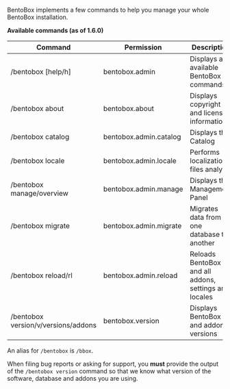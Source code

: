 BentoBox implements a few commands to help you manage your whole BentoBox installation.

**Available commands (as of 1.6.0)**

| Command                             | Permission             | Description                                           |
|-------------------------------------|------------------------|-------------------------------------------------------|
| /bentobox [help/h]                  | bentobox.admin         | Displays all available BentoBox commands              |
| /bentobox about                     | bentobox.about         | Displays copyright and license information            |
| /bentobox catalog                   | bentobox.admin.catalog | Displays the Catalog                                  |
| /bentobox locale                    | bentobox.admin.locale  | Performs localization files analysis                  |
| /bentobox manage/overview           | bentobox.admin.manage  | Displays the Management Panel                         |
| /bentobox migrate                   | bentobox.admin.migrate | Migrates data from one database to another            |
| /bentobox reload/rl                 | bentobox.admin.reload  | Reloads BentoBox and all addons, settings and locales |
| /bentobox version/v/versions/addons | bentobox.version       | Displays BentoBox and addons versions                 |

An alias for `/bentobox` is `/bbox`.

When filing bug reports or asking for support, you **must** provide the output of the `/bentobox version` command so that we know what version of the software, database and addons you are using.